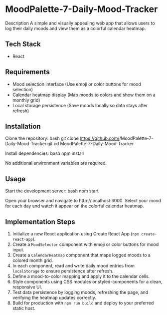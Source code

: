 # MoodPalette-7-Daily-Mood-Tracker

Description
A simple and visually appealing web app that allows users to log their daily moods and view them as a colorful calendar heatmap.

## Tech Stack
- React

## Requirements
- Mood selection interface (Use emoji or color buttons for mood selection)
- Calendar heatmap display (Map moods to colors and show them on a monthly grid)
- Local storage persistence (Save moods locally so data stays after refresh)

## Installation
Clone the repository:
bash
git clone https://github.com/<your-username>/MoodPalette-7-Daily-Mood-Tracker.git
cd MoodPalette-7-Daily-Mood-Tracker

Install dependencies:
bash
npm install

No additional environment variables are required.

## Usage
Start the development server:
bash
npm start

Open your browser and navigate to http://localhost:3000. Select your mood for each day and watch it appear on the colorful calendar heatmap.

## Implementation Steps
1. Initialize a new React application using Create React App (`npx create-react-app`).
2. Create a `MoodSelector` component with emoji or color buttons for mood input.
3. Create a `CalendarHeatmap` component that maps logged moods to a colored month grid.
4. In each component, read and write daily mood entries from `localStorage` to ensure persistence after refresh.
5. Define a mood-to-color mapping and apply it to the calendar cells.
6. Style components using CSS modules or styled-components for a clean, responsive UI.
7. Test data persistence by logging moods, refreshing the page, and verifying the heatmap updates correctly.
8. Build for production with `npm run build` and deploy to your preferred static host.